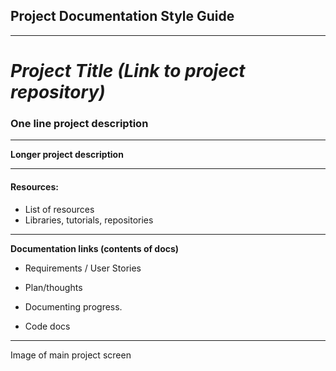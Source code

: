 ## Project Documentation Style Guide

---

# _Project Title \(Link to project repository\)_

### One line project description

---

**Longer project description**

---

#### Resources:

* List of resources
* Libraries, tutorials, repositories 

---

**Documentation links \(contents of docs\)**

* Requirements / User Stories
* Plan/thoughts

* Documenting progress.

* Code docs

---

Image of main project screen



